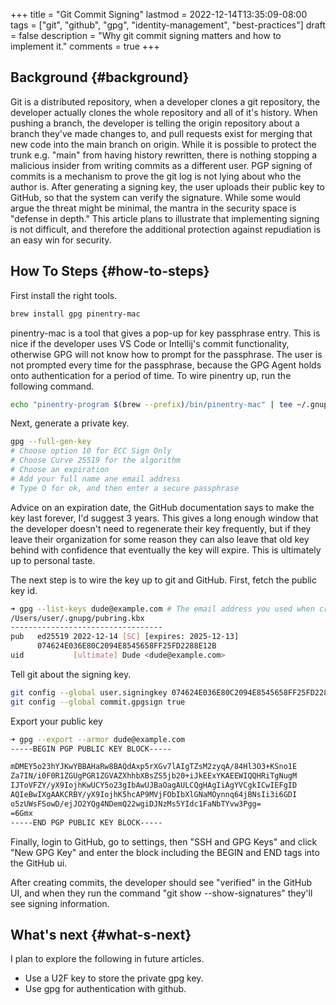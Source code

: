 +++
title = "Git Commit Signing"
lastmod = 2022-12-14T13:35:09-08:00
tags = ["git", "github", "gpg", "identity-management", "best-practices"]
draft = false
description = "Why git commit signing matters and how to implement it."
comments = true
+++

## Background {#background}

Git is a distributed repository, when a developer clones a git repository, the developer actually clones the whole
repository and all of it's history. When pushing a branch, the developer is telling the origin repository about
a branch they've made changes to, and pull requests exist for merging that new code into the main branch on origin.
While it is possible to protect the trunk e.g. "main" from having history rewritten, there is nothing stopping a
malicious insider from writing commits as a different user. PGP signing of commits is a mechanism to prove the
git log is not lying about who the author is. After generating a signing key, the user uploads their public key
to GitHub, so that the system can verify the signature. While some would argue the threat might be
minimal, the mantra in the security space is "defense in depth." This article plans to illustrate that implementing
signing is not difficult, and therefore the additional protection against repudiation is an easy win
for security.


## How To Steps {#how-to-steps}

First install the right tools.

```bash
brew install gpg pinentry-mac
```

pinentry-mac is a tool that gives a pop-up for key passphrase entry. This is nice if the developer uses VS Code or Intellij's
commit functionality, otherwise GPG will not know how to prompt for the passphrase. The user is not prompted every
time for the passphrase, because the GPG Agent holds onto authentication for a period of time. To wire pinentry up,
run the following command.

```bash
echo "pinentry-program $(brew --prefix)/bin/pinentry-mac" | tee ~/.gnupg/gpg-agent.conf
```

Next, generate a private key.

```bash
gpg --full-gen-key
# Choose option 10 for ECC Sign Only
# Choose Curve 25519 for the algorithm
# Choose an expiration
# Add your full name ane email address
# Type O for ok, and then enter a secure passphrase
```

Advice on an expiration date, the GitHub documentation says to make the key last forever,
I'd suggest 3 years. This gives a long enough window that the developer doesn't need to regenerate their key
frequently, but if they leave their organization for some reason they can also leave that old key behind with confidence that
eventually the key will expire. This is ultimately up to personal taste.

The next step is to wire the key up to git and GitHub. First, fetch the public key id.

```bash
➜ gpg --list-keys dude@example.com # The email address you used when creating the key
/Users/user/.gnupg/pubring.kbx
----------------------------------
pub   ed25519 2022-12-14 [SC] [expires: 2025-12-13]
      074624E036E80C2094E8545658FF25FD2288E12B
uid           [ultimate] Dude <dude@example.com>
```

Tell git about the signing key.

```bash
git config --global user.signingkey 074624E036E80C2094E8545658FF25FD2288E12B
git config --global commit.gpgsign true
```

Export your public key

```bash
➜ gpg --export --armor dude@example.com
-----BEGIN PGP PUBLIC KEY BLOCK-----

mDMEY5o23hYJKwYBBAHaRw8BAQdAxp5rXGv7lAIgTZsM2zyqA/84Hl3O3+KSno1E
Za7IN/i0F0R1ZGUgPGR1ZGVAZXhhbXBsZS5jb20+iJkEExYKAEEWIQQHRiTgNugM
IJToVFZY/yX9IojhKwUCY5o23gIbAwUJBaOagAULCQgHAgIiAgYVCgkICwIEFgID
AQIeBwIXgAAKCRBY/yX9IojhK5hcAP9MVjFObIbXlGNaMOynnq64jBNsIi3i6GDI
o5zUWsFSowD/ejJO2YQg4NDemQ22wgiDJNzMs5YIdc1FaNbTYvw3Pgg=
=6Gmx
-----END PGP PUBLIC KEY BLOCK-----
```

Finally, login to GitHub, go to settings, then "SSH and GPG Keys" and click "New GPG Key"
and enter the block including the BEGIN and END tags into the GitHub ui.

After creating commits, the developer should see "verified" in the GitHub UI, and when
they run the command "git show --show-signatures" they'll see signing information.


## What's next {#what-s-next}

I plan to explore the following in future articles.

-   Use a U2F key to store the private gpg key.
-   Use gpg for authentication with github.
